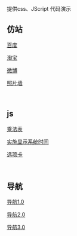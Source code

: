 提供css、JScript 代码演示

<h2>仿站</h2>

<a href="./baidu/index.html">百度</a>

<a href="./taobao/index.html">淘宝</a>

<a href="./weibo/index.html" class="">微博</a>



<a href="./photowall/index.html">照片墙</a>

<br>



<H2>js</H2>

<!-- js -->

<a href="./js/乘法表.html">乘法表</a>

<a href="./js/实施显示系统时间.html">实施显示系统时间</a>

<!-- 2020年10月8日  -->

<a href="./js/选项卡.html">选项卡</a> 



<br>

<a href="./五环/五环.html"></a>

<h2>导航</h2>

<a href="./daohang/index.html">导航1.0</a>

<a href="./daohang/index.html">导航2.0</a>

<a href="./daohang/index.html">导航3.0</a>